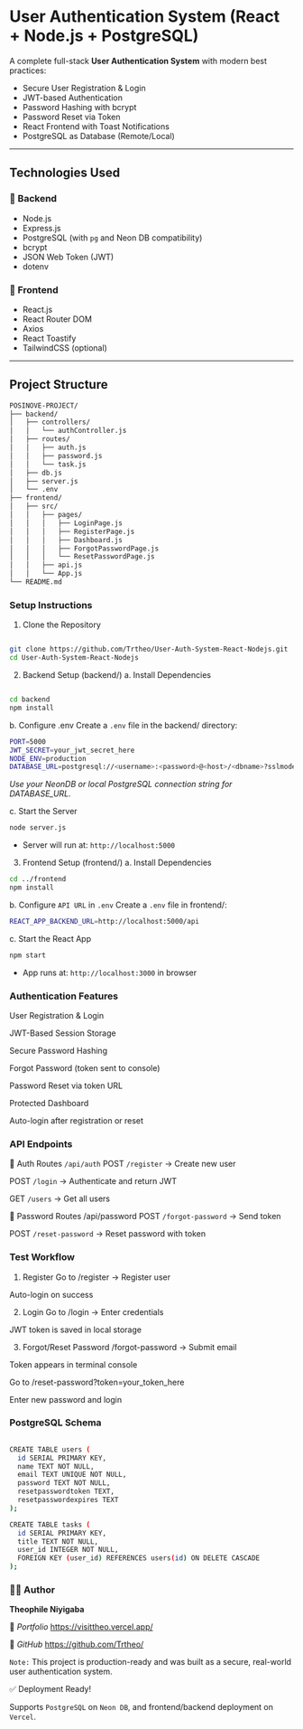 #  User Authentication System (React + Node.js + PostgreSQL)

A complete full-stack **User Authentication System** with modern best practices:

-  Secure User Registration & Login  
-  JWT-based Authentication  
-  Password Hashing with bcrypt  
-  Password Reset via Token  
-  React Frontend with Toast Notifications  
-  PostgreSQL as Database (Remote/Local)

---

##  Technologies Used

### 🔹 Backend
- Node.js  
- Express.js  
- PostgreSQL (with `pg` and Neon DB compatibility)  
- bcrypt  
- JSON Web Token (JWT)  
- dotenv

### 🔹 Frontend
- React.js  
- React Router DOM  
- Axios  
- React Toastify  
- TailwindCSS (optional)

---

##  Project Structure

```bash
POSINOVE-PROJECT/
├── backend/
│   ├── controllers/
│   │   └── authController.js
│   ├── routes/
│   │   ├── auth.js
│   │   ├── password.js
│   │   └── task.js
│   ├── db.js
│   ├── server.js
│   └── .env
├── frontend/
│   ├── src/
│   │   ├── pages/
│   │   │   ├── LoginPage.js
│   │   │   ├── RegisterPage.js
│   │   │   ├── Dashboard.js
│   │   │   ├── ForgotPasswordPage.js
│   │   │   └── ResetPasswordPage.js
│   │   ├── api.js
│   │   └── App.js
└── README.md

```

###  Setup Instructions
1. Clone the Repository

```bash

git clone https://github.com/Trtheo/User-Auth-System-React-Nodejs.git
cd User-Auth-System-React-Nodejs

```

2. Backend Setup (backend/)
a. Install Dependencies

```bash

cd backend
npm install

```

b. Configure .env
Create a `.env` file in the backend/ directory:
```bash
PORT=5000
JWT_SECRET=your_jwt_secret_here
NODE_ENV=production
DATABASE_URL=postgresql://<username>:<password>@<host>/<dbname>?sslmode=require
```

*Use your NeonDB or local PostgreSQL connection string for DATABASE_URL.*

c. Start the Server

```bash
node server.js

```
- Server will run at: `http://localhost:5000`

3. Frontend Setup (frontend/)
a. Install Dependencies

```bash
cd ../frontend
npm install
```

b. Configure `API URL`  in `.env`
Create a `.env` file in frontend/:

```bash
REACT_APP_BACKEND_URL=http://localhost:5000/api
```

c. Start the React App

```bash
npm start
```
- App runs at: `http://localhost:3000` in browser


###  Authentication Features
User Registration & Login

JWT-Based Session Storage

Secure Password Hashing

Forgot Password (token sent to console)

Password Reset via token URL

Protected Dashboard

Auto-login after registration or reset


###  API Endpoints
🔹 Auth Routes `/api/auth`
POST `/register` → Create new user

POST `/login` → Authenticate and return JWT

GET `/users` → Get all users

🔹 Password Routes /api/password
POST `/forgot-password` → Send token

POST `/reset-password` → Reset password with token


###  Test Workflow
1. Register
Go to /register → Register user

Auto-login on success

2. Login
Go to /login → Enter credentials

JWT token is saved in local storage

3. Forgot/Reset Password
/forgot-password → Submit email

Token appears in terminal console

Go to /reset-password?token=your_token_here

Enter new password and login

###  PostgreSQL Schema

```bash

CREATE TABLE users (
  id SERIAL PRIMARY KEY,
  name TEXT NOT NULL,
  email TEXT UNIQUE NOT NULL,
  password TEXT NOT NULL,
  resetpasswordtoken TEXT,
  resetpasswordexpires TEXT
);

CREATE TABLE tasks (
  id SERIAL PRIMARY KEY,
  title TEXT NOT NULL,
  user_id INTEGER NOT NULL,
  FOREIGN KEY (user_id) REFERENCES users(id) ON DELETE CASCADE
);


```


### 👨‍💻 Author
**Theophile Niyigaba**

🔗 *Portfolio*  https://visittheo.vercel.app/ 

💼 *GitHub*   https://github.com/Trtheo/ 

`Note:` This project is production-ready and was built as a secure, real-world user authentication system.

✅ Deployment Ready!

Supports `PostgreSQL` on `Neon DB`, and frontend/backend deployment on `Vercel`.